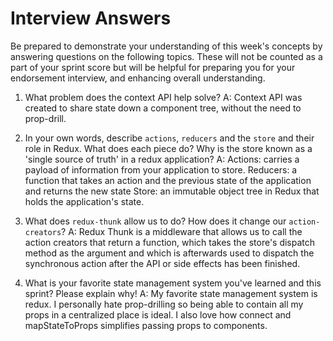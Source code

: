 # Interview Answers
Be prepared to demonstrate your understanding of this week's concepts by answering questions on the following topics. These will not be counted as a part of your sprint score but will be helpful for preparing you for your endorsement interview, and enhancing overall understanding.

1. What problem does the context API help solve?
    A: Context API was created to share state down a component tree, without the need to prop-drill.

2. In your own words, describe `actions`, `reducers` and the `store` and their role in Redux. What does each piece do? Why is the store known as a 'single source of truth' in a redux application?
    A: Actions: carries a payload of information from your application to store.
    Reducers: a function that takes an action and the previous state of the application and returns the new state
    Store: an immutable object tree in Redux that holds the application's state.

3. What does `redux-thunk` allow us to do? How does it change our `action-creators`?
    A: Redux Thunk is a middleware that allows us to call the action creators that return a function, which takes the store's dispatch method as the argument and which is afterwards used to dispatch the synchronous action after the API or side effects has been finished.

4. What is your favorite state management system you've learned and this sprint? Please explain why!
    A: My favorite state management system is redux. I personally hate prop-drilling so being able to contain all my props in a centralized place is ideal. I also love how connect and mapStateToProps simplifies passing props to components.